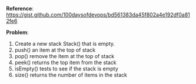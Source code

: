 **Reference**: https://gist.github.com/100daysofdevops/bd561383da45f802a4e192df0a812fe6

**Problem**:
1. Create a new stack Stack() that is empty.
2. push() an item at the top of stack
3. pop() remove the item at the top of stack
4. peek() returns the top item from the stack
5. isEmpty() tests to see if the stack is empty
6. size() returns the number of items in the stack


